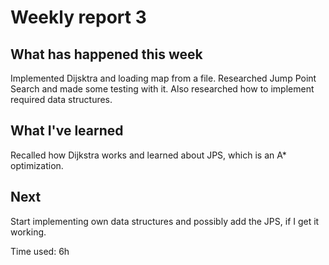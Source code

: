 # Weekly report 3

## What has happened this week

Implemented Dijsktra and loading map from a file. Researched Jump Point Search and made some testing with it.
Also researched how to implement required data structures.

## What I've learned

Recalled how Dijkstra works and learned about JPS, which is an A* optimization. 

## Next 

Start implementing own data structures and possibly add the JPS, if I get it working.


Time used: 6h

